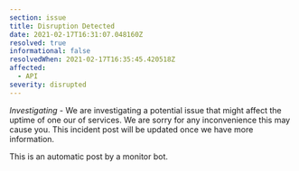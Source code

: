 ```yaml
---
section: issue
title: Disruption Detected
date: 2021-02-17T16:31:07.048160Z
resolved: true
informational: false
resolvedWhen: 2021-02-17T16:35:45.420518Z
affected:
  - API
severity: disrupted
---
```

*Investigating* - We are investigating a potential issue that might affect the uptime of one our of services. We are sorry for any inconvenience this may cause you. This incident post will be updated once we have more information.

This is an automatic post by a monitor bot.
        